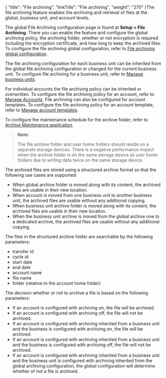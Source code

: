 {
    "title": "File archiving",
    "linkTitle": "File archiving",
    "weight": "270"
}The file archiving feature enables the archiving and retrieval of files at the global, business unit, and account levels.

The global File Archiving configuration page is found at **Setup &gt; File Archiving**. There you can enable the feature and configure the global archiving policy, the archiving folder, whether or not encryption is required including the encryption certificate, and how long to keep the archived files. To configure the file archiving global configuration, refer to <a href="t_st_file_archiving_conf" class="MCXref xref">File archiving global configuration</a>.

The file archiving configuration for each business unit can be inherited from the global file archiving configuration or changed for the current business unit. To configure file archiving for a business unit, refer to <a href="#" class="MCXref xref">Manage business units</a>.

For individual accounts the file archiving policy can be inherited or overwritten. To configure the file archiving policy for an account, refer to <a href="../../accounts" class="MCXref xref">Manage Accounts</a>. File archiving can also be configured for account templates. To configure the file archiving policy for an account template, refer to <a href="../../c_st_advancedaccountadministration/c_st_accounttemplates/t_st_accounttemplates" class="MCXref xref">Manage account templates</a>.

To configure the maintenance schedule for the archive folder, refer to <a href="../../applications/applicationsarchivemaintenance" class="MCXref xref">Archive Maintenance application</a>.

> **Note:**
>
> The file archive folder and user home folders should reside on a separate storage devices. There is a negative performance impact when the archive folder is on the same storage device as user home folders due to writing data twice on the same storage device.

The archived files are stored using a structured archive format so that the following use cases are supported:

-   When global archive folder is moved along with its content, the archived files are usable in their new location.
-   When account is moved from one business unit to another business unit, the archived files are usable without any additional copying.
-   When business unit archive folder is moved along with its content, the archived files are usable in their new location.
-   When the business unit archive is moved from the global archive one to a dedicated archive, the archived files are usable without any additional copying.

The files in the structured archive folder are searchable by the following parameters:

-   transfer id
-   cycle id
-   start date
-   end date
-   account name
-   file name
-   folder (relative to the account home folder)

The decision whether or not to archive a file is based on the following parameters:

-   If an account is configured with archiving on, the file will be archived.
-   If an account is configured with archiving off, the file will not be archived.
-   If an account is configured with archiving inherited from a business unit and the business is configured with archiving on, the file will be archived.
-   If an account is configured with archiving inherited from a business unit and the business is configured with archiving off, the file will not be archived.
-   If an account is configured with archiving inherited from a business unit and the business unit is configured with archiving inherited from the global archiving configuration, the global configuration will determine whether of not a file is archived.

